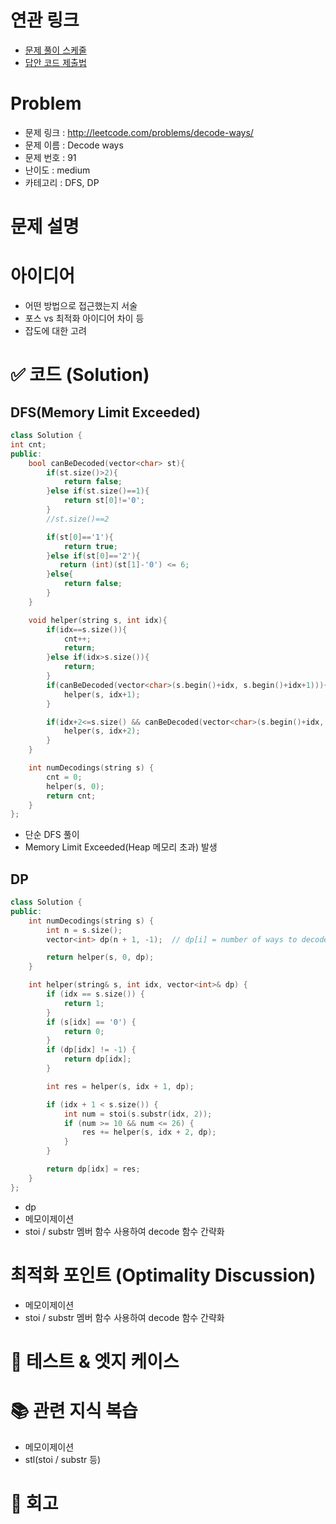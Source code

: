# 연관 링크
- [문제 풀이 스케줄](https://github.com/orgs/DaleStudy/projects/6/views/5)
- [답안 코드 제출법](https://github.com/DaleStudy/leetcode-study/wiki/%EB%8B%B5%EC%95%88-%EC%A0%9C%EC%B6%9C-%EA%B0%80%EC%9D%B4%EB%93%9C)

# Problem
- 문제 링크 : http://leetcode.com/problems/decode-ways/
- 문제 이름 : Decode ways
- 문제 번호 : 91
- 난이도 : medium
- 카테고리 : DFS, DP

# 문제 설명


# 아이디어
- 어떤 방법으로 접근했는지 서술
- 포스 vs 최적화 아이디어 차이 등
- 잡도에 대한 고려

# ✅ 코드 (Solution)

## DFS(Memory Limit Exceeded)
```cpp
class Solution {
int cnt;
public:
    bool canBeDecoded(vector<char> st){
        if(st.size()>2){
            return false;
        }else if(st.size()==1){
            return st[0]!='0';
        }
        //st.size()==2

        if(st[0]=='1'){
            return true;
        }else if(st[0]=='2'){
           return (int)(st[1]-'0') <= 6;
        }else{
            return false;
        }
    }

    void helper(string s, int idx){
        if(idx==s.size()){
            cnt++;
            return;
        }else if(idx>s.size()){
            return;
        }
        if(canBeDecoded(vector<char>(s.begin()+idx, s.begin()+idx+1))){
            helper(s, idx+1);
        }

        if(idx+2<=s.size() && canBeDecoded(vector<char>(s.begin()+idx, s.begin()+idx+2))){
            helper(s, idx+2);
        }
    }

    int numDecodings(string s) {
        cnt = 0;
        helper(s, 0);
        return cnt;        
    }
};
```
- 단순 DFS 풀이
- Memory Limit Exceeded(Heap 메모리 초과) 발생

## DP

```cpp
class Solution {
public:
    int numDecodings(string s) {
        int n = s.size();
        vector<int> dp(n + 1, -1);  // dp[i] = number of ways to decode from index i

        return helper(s, 0, dp);
    }

    int helper(string& s, int idx, vector<int>& dp) {
        if (idx == s.size()) {
            return 1;       
        }
        if (s[idx] == '0') {
            return 0;        
        }
        if (dp[idx] != -1) {
            return dp[idx];   
        }

        int res = helper(s, idx + 1, dp);   

        if (idx + 1 < s.size()) {
            int num = stoi(s.substr(idx, 2));
            if (num >= 10 && num <= 26) {
                res += helper(s, idx + 2, dp); 
            }
        }

        return dp[idx] = res;
    }
};
```

- dp
- 메모이제이션
- stoi / substr 멤버 함수 사용하여 decode 함수 간략화


# 최적화 포인트 (Optimality Discussion)
- 메모이제이션
- stoi / substr 멤버 함수 사용하여 decode 함수 간략화

# 🧪 테스트 & 엣지 케이스

# 📚 관련 지식 복습
- 메모이제이션
- stl(stoi / substr 등)

# 🔁 회고


